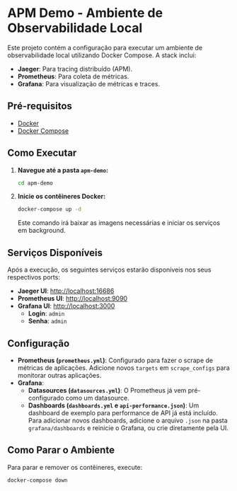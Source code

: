 # APM Demo - Ambiente de Observabilidade Local

Este projeto contém a configuração para executar um ambiente de observabilidade local utilizando Docker Compose. A stack inclui:

*   **Jaeger**: Para tracing distribuído (APM).
*   **Prometheus**: Para coleta de métricas.
*   **Grafana**: Para visualização de métricas e traces.

## Pré-requisitos

*   [Docker](https://docs.docker.com/get-docker/)
*   [Docker Compose](https://docs.docker.com/compose/install/)

## Como Executar

1.  **Navegue até a pasta `apm-demo`:**

    ```bash
    cd apm-demo
    ```

2.  **Inicie os contêineres Docker:**

    ```bash
    docker-compose up -d
    ```

    Este comando irá baixar as imagens necessárias e iniciar os serviços em background.

## Serviços Disponíveis

Após a execução, os seguintes serviços estarão disponíveis nos seus respectivos ports:

*   **Jaeger UI**: [http://localhost:16686](http://localhost:16686)
*   **Prometheus UI**: [http://localhost:9090](http://localhost:9090)
*   **Grafana UI**: [http://localhost:3000](http://localhost:3000)
    *   **Login**: `admin`
    *   **Senha**: `admin`

## Configuração

*   **Prometheus (`prometheus.yml`)**: Configurado para fazer o scrape de métricas de aplicações. Adicione novos `targets` em `scrape_configs` para monitorar outras aplicações.
*   **Grafana**:
    *   **Datasources (`datasources.yml`)**: O Prometheus já vem pré-configurado como um datasource.
    *   **Dashboards (`dashboards.yml` e `api-performance.json`)**: Um dashboard de exemplo para performance de API já está incluído. Para adicionar novos dashboards, adicione o arquivo `.json` na pasta `grafana/dashboards` e reinicie o Grafana, ou crie diretamente pela UI.

## Como Parar o Ambiente

Para parar e remover os contêineres, execute:

```bash
docker-compose down
```
